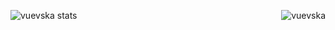 <!--
**vuevska/vuevska** is a ✨ _special_ ✨ repository because its `README.md` (this file) appears on your GitHub profile.

Here are some ideas to get you started:

- 🔭 I’m currently working on ...
- 🌱 I’m currently learning ...
- 👯 I’m looking to collaborate on ...
- 🤔 I’m looking for help with ...
- 💬 Ask me about ...
- 📫 How to reach me: ...
- 😄 Pronouns: ...
- ⚡ Fun fact: ...
-->
<p><img align="left" src="https://github-readme-stats.vercel.app/api?username=vuevska&show_icons=true&theme=cobalt&rank_icon=github" alt="vuevska stats" /></p>
<img align="right" src="https://github-readme-stats.vercel.app/api/top-langs/?username=vuevska&layout=compact&theme=cobalt" alt="vuevska" />
